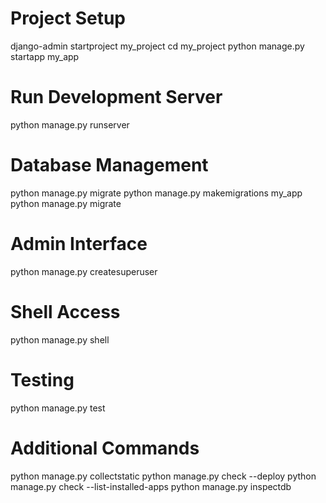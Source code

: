 # Project Setup
django-admin startproject my_project
cd my_project
python manage.py startapp my_app

# Run Development Server
python manage.py runserver

# Database Management
python manage.py migrate
python manage.py makemigrations my_app
python manage.py migrate

# Admin Interface
python manage.py createsuperuser

# Shell Access
python manage.py shell

# Testing
python manage.py test

# Additional Commands
python manage.py collectstatic
python manage.py check --deploy
python manage.py check --list-installed-apps
python manage.py inspectdb
